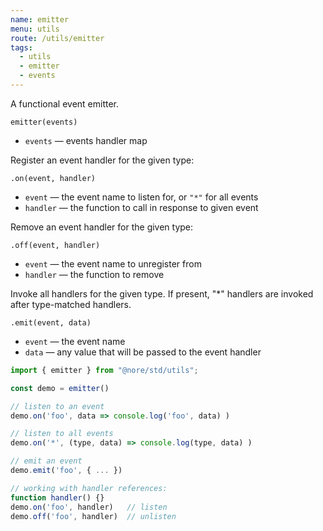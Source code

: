 ```yaml
---
name: emitter
menu: utils
route: /utils/emitter
tags:
  - utils
  - emitter
  - events
---
```


A functional event emitter.

`emitter(events)`

- `events` — events handler map

Register an event handler for the given type:

`.on(event, handler)`

- `event` — the event name to listen for, or `"*"` for all events
- `handler` — the function to call in response to given event

Remove an event handler for the given type:

`.off(event, handler)`

- `event` — the event name to unregister from
- `handler` — the function to remove

Invoke all handlers for the given type. If present, "\*" handlers are invoked after type-matched handlers.

`.emit(event, data)`

- `event` — the event name
- `data` — any value that will be passed to the event handler

```js
import { emitter } from "@nore/std/utils";

const demo = emitter()

// listen to an event
demo.on('foo', data => console.log('foo', data) )

// listen to all events
demo.on('*', (type, data) => console.log(type, data) )

// emit an event
demo.emit('foo', { ... })

// working with handler references:
function handler() {}
demo.on('foo', handler)   // listen
demo.off('foo', handler)  // unlisten
```
